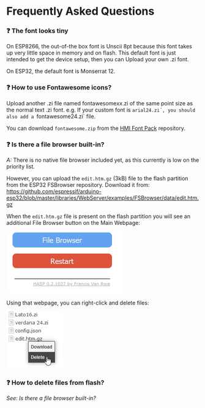 <h1>Frequently Asked Questions</h1>

### :question: The font looks tiny

On ESP8266, the out-of-the box font is Unscii 8pt because this font takes up very little space in memory and on flash.
This default font is just intended to get the device setup, then you can Upload your own .zi font.

On ESP32, the default font is Monserrat 12.


### :question: How to use Fontawesome icons?

Upload another .zi file named fontawesome*xx*.zi of the same point size as the normal text .zi font.
e.g. If your custom font is `arial24.zi´, you should also add a `fontawesome24.zi` file.

You can download `fontawesome.zip` from the [HMI Font Pack](https://github.com/fvanroie/HMI-Font-Pack/releases) repository.

### :question: Is there a file browser built-in?

*A:* There is no native file browser included yet, as this currently is low on the priority list.

However, you can upload the `edit.htm.gz` (3kB) file to the flash partition from the ESP32 FSBrowser repository.
Download it from: https://github.com/espressif/arduino-esp32/blob/master/libraries/WebServer/examples/FSBrowser/data/edit.htm.gz

When the `edit.htm.gz` file is present on the flash partition you will see an additional File Browser button on the Main Webpage:

![HTTP configuration](assets/images/faq/faq_file_browser.png "File Browser")

Using that webpage, you can right-click and delete files:

![HTTP configuration](assets/images/faq/faq_file_delete.png "Delete file")

### :question: How to delete files from flash?

*See: Is there a file browser built-in?*